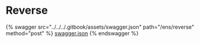 # Reverse

{% swagger src="../../../.gitbook/assets/swagger.json" path="/ens/reverse" method="post" %}
[swagger.json](../../../.gitbook/assets/swagger.json)
{% endswagger %}
